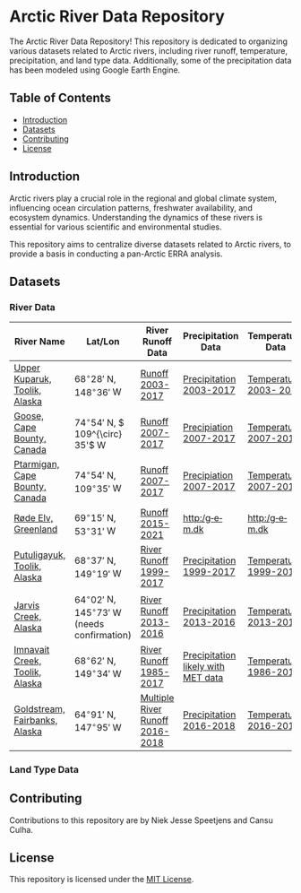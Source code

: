 # Arctic River Data Repository

The Arctic River Data Repository! This repository is dedicated to organizing various datasets related to Arctic rivers, including river runoff, temperature, precipitation, and land type data. Additionally, some of the precipitation data has been modeled using Google Earth Engine.

## Table of Contents

- [Introduction](#introduction)
- [Datasets](#datasets)
- [Contributing](#contributing)
- [License](#license)

## Introduction

Arctic rivers play a crucial role in the regional and global climate system, influencing ocean circulation patterns, freshwater availability, and ecosystem dynamics. Understanding the dynamics of these rivers is essential for various scientific and environmental studies.

This repository aims to centralize diverse datasets related to Arctic rivers, to provide a basis in conducting a pan-Arctic ERRA analysis.

## Datasets

### River Data

| River Name         | Lat/Lon          | River Runoff Data                               | Precipitation Data                             | Temperature Data                                |
|--------------------|------------------|-------------------------------------------------|------------------------------------------------|-------------------------------------------------|
| [Upper Kuparuk, Toolik, Alaska](Permafrost_ERRA_Arctic/Upper_Kuparuk) | $68^{\circ} 28'$ N, $148^{\circ}36'$ W | [Runoff 2003-2017](Permafrost_ERRA_Arctic/Upper_Kuparuk/ERRA_Ready_Data/UK_synthesized_data.txt) | [Precipitation 2003-2017](Permafrost_ERRA_Arctic/Upper_Kuparuk/ERRA_Ready_Data/UK_synthesized_data.txt) | [Temperature 2003- 2017](Permafrost_ERRA_Arctic/Upper_Kuparuk/ERRA_Ready_Data/UK_synthesized_data.txt)    |
| [Goose, Cape Bounty, Canada](Cape_Bounty) | $74^{\circ} 54'$ N, $ 109^{\circ} 35'$ W| [Runoff 2007-2017](Permafrost_ERRA_Arctic/Cape_Bounty/ERRA_Ready_Data/CB_thawingdepth_hourly.txt) | [Precipiation 2007-2017](Permafrost_ERRA_Arctic/Cape_Bounty/ERRA_Ready_Data/CB_thawingdepth_hourly.txt) | [Temperature 2007-2017](Permafrost_ERRA_Arctic/Cape_Bounty/ERRA_Ready_Data/CB_thawingdepth_hourly.txt)    |
| [Ptarmigan, Cape Bounty, Canada](Permafrost_ERRA_Arctic/Cape_Bounty) | $74^{\circ} 54'$ N, $109^{\circ} 35'$ W | [Runoff 2007-2017](Permafrost_ERRA_Arctic/Cape_Bounty/ERRA_Ready_Data/CB_thawingdepth_dist_hourly.txt) | [Precipiation 2007-2017](Permafrost_ERRA_Arctic/Cape_Bounty/ERRA_Ready_Data/CB_thawingdepth_dist_hourly.txt) | [Temperature 2007-2017](Permafrost_ERRA_Arctic/Cape_Bounty/ERRA_Ready_Data/CB_thawingdepth_dist_hourly.txt)    |
| [Røde Elv, Greenland](Permafrost_ERRA_Arctic/Rodeelv) | $69^{\circ} 15'$ N, $53^{\circ} 31'$ W| [Runoff 2015-2021](Permafrost_ERRA_Arctic/Rodeelv) | [http:/g‐e‐m.dk](http:/g‐e‐m.dk) | [http:/g‐e‐m.dk](http:/g‐e‐m.dk)    |
| [Putuligayuk, Toolik, Alaska](Permafrost_ERRA_Arctic/Putuligayuk) | $68^{\circ} 37'$ N, $149^{\circ}19'$ W  | [River Runoff 1999-2017](Permafrost_ERRA_Arctic/Putuligayuk/ERRA_Ready_Data/PR_synthesized_data.txt) | [Precipitation 1999-2017](Permafrost_ERRA_Arctic/Putuligayuk/ERRA_Ready_Data/PR_synthesized_data.txt) | [Temperature 1999-2017](Permafrost_ERRA_Arctic/Putuligayuk/ERRA_Ready_Data/PR_synthesized_data.txt)    |
| [Jarvis Creek, Alaska](Permafrost_ERRA_Arctic/Jarvis_Creek) | $64^{\circ} 02'$ N, $145^{\circ}73'$ W  (needs confirmation)| [River Runoff 2013-2016](Permafrost_ERRA_Arctic/Jarvis_Creek/ERRA_Ready_Data/PR_synthesized_data.txt) | [Precipitation 2013-2016](Permafrost_ERRA_Arctic/Jarvis_Creek/ERRA_Ready_Data/PR_synthesized_data.txt) | [Temperature 2013-2016](Permafrost_ERRA_Arctic/Jarvis_Creek/ERRA_Ready_Data/PR_synthesized_data.txt)    |
| [Imnavait Creek, Toolik, Alaska](Permafrost_ERRA_Arctic/Imnavait_Creek) | $68^{\circ} 62'$ N, $149^{\circ}34'$ W | [River Runoff 1985-2017](Permafrost_ERRA_Arctic/Imnavait_Creek/Discharge/ImnavaitCr_Historical_Discharge_1985_2017_2018Aug6.csv) | [Precipitation likely with MET data](Permafrost_ERRA_Arctic/Imnavait_Creek/Meteorologic_Data) | [Temperature 1986-2018](Permafrost_ERRA_Arctic/Imnavait_Creek/Meteorologic_Data/MET)    |
| [Goldstream, Fairbanks, Alaska](Permafrost_ERRA_Arctic/Goldstream) | $64^{\circ} 91'$ N, $147^{\circ}95'$ W | [Multiple River Runoff 2016-2018](Permafrost_ERRA_Arctic/Goldstream/ERRA_Ready_Data/GS_synthesized_data.txt) | [Precipitation  2016-2018](Permafrost_ERRA_Arctic/Goldstream/ERRA_Ready_Data/GS_synthesized_data.txt) | [Temperature  2016-2018](Permafrost_ERRA_Arctic/Goldstream/ERRA_Ready_Data/GS_synthesized_data.txt)    |

### Land Type Data


## Contributing

Contributions to this repository are by Niek Jesse Speetjens and Cansu Culha.

## License

This repository is licensed under the [MIT License](LICENSE).
